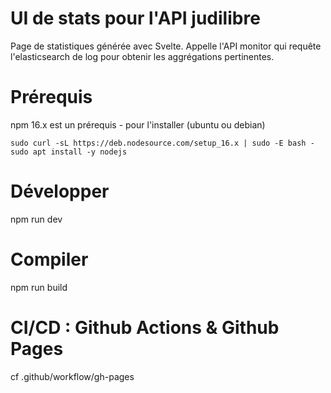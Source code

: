 # UI de stats pour l'API judilibre

Page de statistiques générée avec Svelte. Appelle l'API monitor qui requête l'elasticsearch de log pour obtenir les aggrégations pertinentes.

# Prérequis

npm 16.x est un prérequis - pour l'installer (ubuntu ou debian)

```
sudo curl -sL https://deb.nodesource.com/setup_16.x | sudo -E bash -
sudo apt install -y nodejs
```

# Développer

npm run dev

# Compiler

npm run build

# CI/CD : Github Actions & Github Pages
cf .github/workflow/gh-pages
